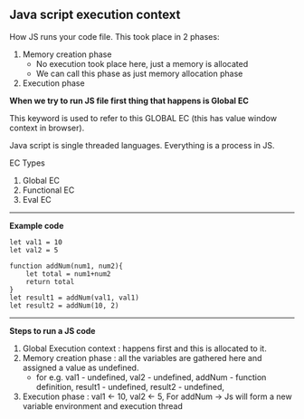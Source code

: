 ## Java script execution context

How JS runs your code file. This took place in 2 phases:

1. Memory creation phase
   - No execution took place here, just a memory is allocated
   - We can call this phase as just memory allocation phase
2. Execution phase

**When we try to run JS file first thing that happens is Global EC**

This keyword is used to refer to this GLOBAL EC (this has value window context in browser).

Java script is single threaded languages. Everything is a process in JS.

EC Types

1. Global EC
2. Functional EC
3. Eval EC

---

**Example code**

```JS
let val1 = 10
let val2 = 5

function addNum(num1, num2){
    let total = num1+num2
    return total
}
let result1 = addNum(val1, val1)
let result2 = addNum(10, 2)
```

---

**Steps to run a JS code**

1. Global Execution context :  happens first and this is allocated to it.
2. Memory creation phase : all the variables are gathered here and assigned a value as undefined.
   - for e.g. val1 - undefined, val2 - undefined, addNum - function definition, result1 - undefined, result2 - undefined,
3. Execution phase : val1 <- 10, val2 <- 5,
    For addNum -> Js will form a new variable environment and execution thread